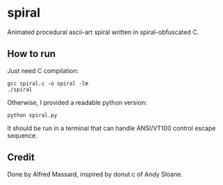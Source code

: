 spiral
======

Animated procedural ascii-art spiral written in spiral-obfuscated C.

How to run
----------

Just need C compilation:

```
gcc spiral.c -o spiral -lm
./spiral
```

Otherwise, I provided a readable python version:

```
python spiral.py
```

It should be run in a terminal that can handle ANSI/VT100 control escape sequence.

Credit
------

Done by Alfred Massard, inspired by donut.c of Andy Sloane.


